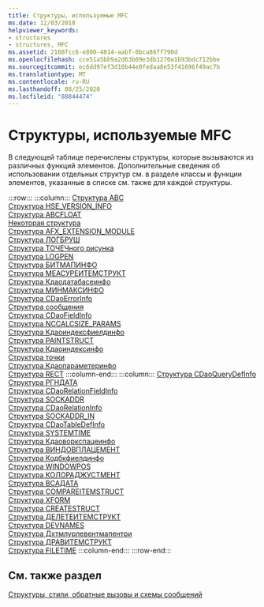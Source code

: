 ```yaml
---
title: Структуры, используемые MFC
ms.date: 12/03/2018
helpviewer_keywords:
- structures
- structures, MFC
ms.assetid: 2168fcc6-e800-4814-aabf-0bca86ff790d
ms.openlocfilehash: cce51a5bb9a2d63b09e3db1270a1b93bdc712bbe
ms.sourcegitcommit: ec6dd97ef3d10b44e0fedaa8e53f41696f49ac7b
ms.translationtype: MT
ms.contentlocale: ru-RU
ms.lasthandoff: 08/25/2020
ms.locfileid: "88844474"
---
```

# <a name="structures-used-by-mfc"></a>Структуры, используемые MFC

В следующей таблице перечислены структуры, которые вызываются из различных функций элементов. Дополнительные сведения об использовании отдельных структур см. в разделе классы и функции элементов, указанные в списке см. также для каждой структуры.

:::row:::
   :::column:::
      [Структура ABC](/windows/win32/api/wingdi/ns-wingdi-abc)\
      [Структура HSE_VERSION_INFO](../../mfc/reference/hse-version-info-structure.md)\
      [Структура ABCFLOAT](/windows/win32/api/wingdi/ns-wingdi-abcfloat)\
      [Некоторая структура](/windows/win32/api/winsock/ns-winsock-linger)\
      [Структура AFX_EXTENSION_MODULE](../../mfc/reference/afx-extension-module-structure.md)\
      [Структура ЛОГБРУШ](/windows/win32/api/wingdi/ns-wingdi-logbrush)\
      [Структура ТОЧЕЧного рисунка](/windows/win32/api/wingdi/ns-wingdi-bitmap)\
      [Структура LOGPEN](/windows/win32/api/Wingdi/ns-wingdi-logpen)\
      [Структура БИТМАПИНФО](/windows/win32/api/wingdi/ns-wingdi-bitmapinfo)\
      [Структура МЕАСУРЕИТЕМСТРУКТ](/windows/win32/api/winuser/ns-winuser-measureitemstruct)\
      [Структура Кдаодатабасеинфо](../../mfc/reference/cdaodatabaseinfo-structure.md)\
      [Структура МИНМАКСИНФО](/windows/win32/api/winuser/ns-winuser-minmaxinfo)\
      [Структура CDaoErrorInfo](../../mfc/reference/cdaoerrorinfo-structure.md)\
      [Структура сообщения](/windows/win32/api/winuser/ns-winuser-msg)\
      [Структура CDaoFieldInfo](../../mfc/reference/cdaofieldinfo-structure.md)\
      [Структура NCCALCSIZE_PARAMS](/windows/win32/api/winuser/ns-winuser-nccalcsize_params)\
      [Структура Кдаоиндексфиелдинфо](../../mfc/reference/cdaoindexfieldinfo-structure.md)\
      [Структура PAINTSTRUCT](/windows/win32/api/winuser/ns-winuser-paintstruct)\
      [Структура Кдаоиндексинфо](../../mfc/reference/cdaoindexinfo-structure.md)\
      [Структура точки](/windows/win32/api/windef/ns-windef-point)\
      [Структура Кдаопараметеринфо](../../mfc/reference/cdaoparameterinfo-structure.md)\
      [Структура RECT](/windows/win32/api/windef/ns-windef-rect)
   :::column-end:::
   :::column:::
      [Структура CDaoQueryDefInfo](../../mfc/reference/cdaoquerydefinfo-structure.md)\
      [Структура РГНДАТА](/windows/win32/api/wingdi/ns-wingdi-rgndata)\
      [Структура CDaoRelationFieldInfo](../../mfc/reference/cdaorelationfieldinfo-structure.md)\
      [Структура SOCKADDR](/windows/win32/winsock/sockaddr-2)\
      [Структура CDaoRelationInfo](../../mfc/reference/cdaorelationinfo-structure.md)\
      [Структура SOCKADDR_IN](/windows/win32/winsock/sockaddr-2)\
      [Структура CDaoTableDefInfo](../../mfc/reference/cdaotabledefinfo-structure.md)\
      [Структура SYSTEMTIME](/windows/win32/api/minwinbase/ns-minwinbase-systemtime)\
      [Структура Кдаоворкспацеинфо](../../mfc/reference/cdaoworkspaceinfo-structure.md)\
      [Структура ВИНДОВПЛАЦЕМЕНТ](/windows/win32/api/winuser/ns-winuser-windowplacement)\
      [Структура Кодбкфиелдинфо](../../mfc/reference/codbcfieldinfo-structure.md)\
      [Структура WINDOWPOS](/windows/win32/api/winuser/ns-winuser-windowpos)\
      [Структура КОЛОРАДЖУСТМЕНТ](/windows/win32/api/wingdi/ns-wingdi-coloradjustment)\
      [Структура ВСАДАТА](/windows/win32/api/winsock2/ns-winsock2-wsadata)\
      [Структура COMPAREITEMSTRUCT](/windows/win32/api/winuser/ns-winuser-compareitemstruct)\
      [Структура XFORM](/windows/win32/api/wingdi/ns-wingdi-xform)\
      [Структура CREATESTRUCT](/windows/win32/api/winuser/ns-winuser-createstructw)\
      [Структура ДЕЛЕТЕИТЕМСТРУКТ](/windows/win32/api/winuser/ns-winuser-deleteitemstruct)\
      [Структура DEVNAMES](/windows/win32/api/commdlg/ns-commdlg-devnames)\
      [Структура Дхтмлурлевентмапентри](../../mfc/reference/dhtmlurleventmapentry-structure.md)\
      [Структура ДРАВИТЕМСТРУКТ](/windows/win32/api/winuser/ns-winuser-drawitemstruct)\
      [Структура FILETIME](/windows/win32/api/minwinbase/ns-minwinbase-filetime)
   :::column-end:::
:::row-end:::

## <a name="see-also"></a>См. также раздел

[Структуры, стили, обратные вызовы и схемы сообщений](../../mfc/reference/structures-styles-callbacks-and-message-maps.md)
